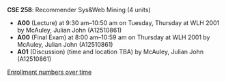 **CSE 258**: Recommender Sys&Web Mining (4 units)

- **A00** (Lecture) at 9:30 am–10:50 am on Tuesday, Thursday at WLH 2001 by McAuley, Julian John (A12510861)
- **A00** (Final Exam) at 8:00 am–10:59 am on Thursday at WLH 2001 by McAuley, Julian John (A12510861)
- **A01** (Discussion) (time and location TBA) by McAuley, Julian John (A12510861)

[Enrollment numbers over time](./CSE258.tsv)
